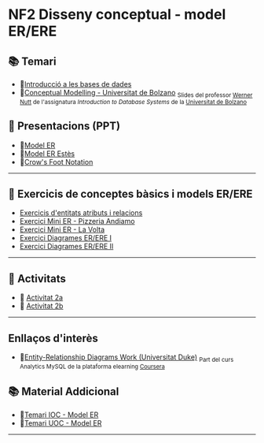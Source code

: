 # NF2 Disseny conceptual - model ER/ERE

## :books: Temari

* :closed_book:[Introducció a les bases de dades](CONTINGUTS/NF2-DissenyConceptual_EntitatRelacio.pdf)
* :closed_book:[Conceptual Modelling - Universitat de Bolzano](CONTINGUTS/IBDs1011-conceptual-modeling-universitat-bolzano.pdf) <sub>Slides del professor [Werner Nutt](http://www.inf.unibz.it/~nutt) de l'assignatura *Introduction to Database Systems* de la [Universitat de Bolzano](http://www.inf.unibz.it/)</sub>

## :notebook: Presentacions (PPT)

* :blue_book:[Model ER](CONTINGUTS/M02_UF1_NF2_DOC01_Model_ER_v2023.pdf)
* :blue_book:[Model ER Estès](CONTINGUTS/M02_UF1_NF2_DOC02_Model_ER_Estes_v2023.pdf)
* :blue_book:[Crow's Foot Notation](CONTINGUTS/M02_UF1_NF2_DOC03_CrowsFootNotation_v2023.pdf)

---

## :notebook: Exercicis de conceptes bàsics i models ER/ERE

* [Exercicis d'entitats atributs i relacions](EXERCICIS/NF2-exercicis-entitats-atributs-relacions.md)
* [Exercici Mini ER - Pizzeria Andiamo](EXERCICIS/NF2-exercicis-MiniER-Pizzeria.md)
* [Exercici Mini ER - La Volta](<EXERCICIS/NF2-exercicis-MiniER-La Volta.md>)
* [Exercici Diagrames ER/ERE I](EXERCICIS/NF2-exercicis-DiagramesER-I.md)
* [Exercici Diagrames ER/ERE II](EXERCICIS/NF2-exercicis-DiagramesER-II.md)

---

## :pencil: Activitats

* :pencil: [Activitat 2a](ACTIVITATS/M02_UF1_NF2_Pràctica_A02_GrupA_v2022.docx)
* :pencil: [Activitat 2b](ACTIVITATS/M02_UF1_NF2_Pràctica_A02_GrupB_v2022.docx)

---

## Enllaços d'interès

* :link:[Entity-Relationship Diagrams Work (Universitat Duke)](https://www.coursera.org/lecture/analytics-mysql/database-structures-illustrated-by-entity-relationship-diagrams-K3fIe) <sub>Part del curs Analytics MySQL de la plataforma elearning [Coursera](https://www.coursera.org/learn/analytics-mysql)</sub>

## :books: Material Addicional

* :closed_book:[Temari IOC - Model ER](CONTINGUTS/M02_UF1_NF2_DOC00_IOC_Model%20ER_v2023.pdf)
* :closed_book:[Temari UOC - Model ER](CONTINGUTS/M02_UF1_NF2_DOC00_UOC_Model%20ER_v2023.pdf)

---
